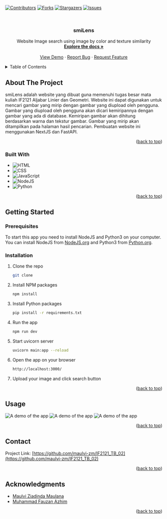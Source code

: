 <a name="readme-top"></a>

<!-- PROJECT SHIELDS -->
[![Contributors][contributors-shield]][contributors-url]
[![Forks][forks-shield]][forks-url]
[![Stargazers][stars-shield]][stars-url]
[![Issues][issues-shield]][issues-url]



<!-- PROJECT LOGO -->
<br />
<div align="center">

<h3 align="center">smiLens</h3>

  <p align="center">
    Website Image search using image by color and texture similarity
    <br />
    <a href="https://github.com/maulvi-zm/IF2121_TB_02"><strong>Explore the docs »</strong></a>
    <br />
    <br />
    <a href="https://github.com/maulvi-zm/IF2121_TB_02">View Demo</a>
    ·
    <a href="https://github.com/maulvi-zm/IF2121_TB_02/issues">Report Bug</a>
    ·
    <a href="https://github.com/maulvi-zm/IF2121_TB_02/issues">Request Feature</a>
  </p>
</div>



<!-- TABLE OF CONTENTS -->
<details>
  <summary>Table of Contents</summary>
  <ol>
    <li>
      <a href="#about-the-project">About The Project</a>
      <ul>
        <li><a href="#built-with">Built With</a></li>
      </ul>
    </li>
    <li>
      <a href="#getting-started">Getting Started</a>
      <ul>
        <li><a href="#prerequisites">Prerequisites</a></li>
        <li><a href="#installation">Installation</a></li>
      </ul>
    </li>
    <li><a href="#usage">Usage</a></li>
    <li><a href="#contact">Contact</a></li>
    <li><a href="#acknowledgments">Acknowledgments</a></li>
  </ol>
</details>



<!-- ABOUT THE PROJECT -->
## About The Project

smiLens adalah website yang dibuat guna memenuhi tugas besar mata kuliah IF2121 Aljabar Linier dan Geometri. Website ini dapat digunakan untuk mencari gambar yang mirip dengan gambar yang diupload oleh pengguna. Gambar yang diupload oleh pengguna akan dicari kemiripannya dengan gambar yang ada di database. Kemiripan gambar akan dihitung berdasarkan warna dan tekstur gambar. Gambar yang mirip akan ditampilkan pada halaman hasil pencarian. Pembuatan website ini menggunakan NextJS dan FastAPI.

<p align="right">(<a href="#readme-top">back to top</a>)</p>



### Built With

* ![HTML](https://img.shields.io/badge/HTML-239120?style=for-the-badge&logo=html5&logoColor=white)
* ![CSS](https://img.shields.io/badge/CSS-239120?&style=for-the-badge&logo=css3&logoColor=white)
* ![JavaScript](https://img.shields.io/badge/JavaScript-F7DF1E?style=for-the-badge&logo=javascript&logoColor=black)
* ![NodeJS](https://img.shields.io/badge/Node.js-43853D?style=for-the-badge&logo=node.js&logoColor=white)
* ![Python](https://img.shields.io/badge/Python-14354C?style=for-the-badge&logo=python&logoColor=white)


<p align="right">(<a href="#readme-top">back to top</a>)</p>



<!-- GETTING STARTED -->
## Getting Started


### Prerequisites

To start this app you need to install NodeJS and Python3 on your computer. You can install NodeJS from [NodeJS.org](https://nodejs.org/en/download/) and Python3 from [Python.org](https://www.python.org/downloads/).


### Installation

1. Clone the repo
   ```sh
   git clone

    ```
2. Install NPM packages
    ```sh
    npm install
    ```

3. Install Python packages
    ```sh
    pip install -r requirements.txt
    ```
4. Run the app
    ```sh
    npm run dev
    ```
5. Start uvicorn server
    ```sh
    uvicorn main:app --reload
    ```
6. Open the app on your browser
    ```sh
    http://localhost:3000/
    ```
7. Upload your image and click search button



<p align="right">(<a href="#readme-top">back to top</a>)</p>


<!-- USAGE EXAMPLES -->
## Usage

![A demo of the app](./img/Demo.gif)
![A demo of the app](./img/Screenshot%202023-11-11%20124410.png)
![A demo of the app](./img/Screenshot%202023-11-11%20124811.png)


<p align="right">(<a href="#readme-top">back to top</a>)</p>


<!-- CONTACT -->
## Contact

Project Link: [https://github.com/maulvi-zm/IF2121_TB_02](https://github.com/maulvi-zm/IF2121_TB_02)

<p align="right">(<a href="#readme-top">back to top</a>)</p>



<!-- ACKNOWLEDGMENTS -->
## Acknowledgments

* [Maulvi Ziadinda Maulana](https://github.com/maulvi-zm)
* [Muhammad Fauzan Azhim](https://github.com/fauzanazz)
<p align="right">(<a href="#readme-top">back to top</a>)</p>



<!-- MARKDOWN LINKS & IMAGES -->
<!-- https://www.markdownguide.org/basic-syntax/#reference-style-links -->
[contributors-shield]: https://img.shields.io/github/contributors/fauzanazz/IF2110_TB_03_B.svg?style=for-the-badge
[contributors-url]: https://github.com/maulvi-zm/IF2121_TB_02/graphs/contributors
[forks-shield]: https://img.shields.io/github/forks/fauzanazz/IF2110_TB_03_B.svg?style=for-the-badge
[forks-url]: https://github.com/maulvi-zm/IF2121_TB_02/network/members
[stars-shield]: https://img.shields.io/github/stars/fauzanazz/IF2110_TB_03_B.svg?style=for-the-badge
[stars-url]: https://github.com/maulvi-zm/IF2121_TB_02/stargazers
[issues-shield]: https://img.shields.io/github/issues/fauzanazz/IF2110_TB_03_B.svg?style=for-the-badge
[issues-url]: https://github.com/maulvi-zm/IF2121_TB_02/issues
[JQuery.com]: https://img.shields.io/badge/jQuery-0769AD?style=for-the-badge&logo=jquery&logoColor=white
[JQuery-url]: https://jquery.com 